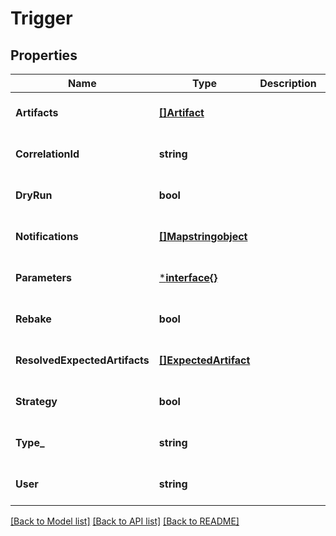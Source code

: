 # Trigger

## Properties
Name | Type | Description | Notes
------------ | ------------- | ------------- | -------------
**Artifacts** | [**[]Artifact**](Artifact.md) |  | [optional] [default to null]
**CorrelationId** | **string** |  | [optional] [default to null]
**DryRun** | **bool** |  | [optional] [default to null]
**Notifications** | [**[]Mapstringobject**](Map«string,object».md) |  | [optional] [default to null]
**Parameters** | [***interface{}**](interface{}.md) |  | [optional] [default to null]
**Rebake** | **bool** |  | [optional] [default to null]
**ResolvedExpectedArtifacts** | [**[]ExpectedArtifact**](ExpectedArtifact.md) |  | [optional] [default to null]
**Strategy** | **bool** |  | [optional] [default to null]
**Type_** | **string** |  | [optional] [default to null]
**User** | **string** |  | [optional] [default to null]

[[Back to Model list]](../README.md#documentation-for-models) [[Back to API list]](../README.md#documentation-for-api-endpoints) [[Back to README]](../README.md)


